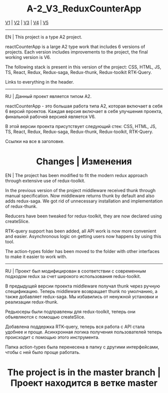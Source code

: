<h1 align="center">A-2_V3_ReduxCounterApp</h1>

[V1](https://github.com/4min-dev/A-2_V1_ReduxCounterApp) | [V2](https://github.com/4min-dev/A-2_V2_ReduxCounterApp) | [V3](https://github.com/4min-dev/A-2_V3_ReduxCounterApp) | [V4](https://github.com/4min-dev/A-2_V4_ReduxCounterApp) | [V5](https://github.com/4min-dev/A-2_V5_ReduxCounterApp)
_______________________________________________________________

EN | This project is a type A2 project.

reactCounterApp is a large A2 type work that includes 6 versions of projects.
Each version includes improvements to the project, the final working version is V6.

The following stack is present in this version of the project:
CSS,
HTML,
JS,
TS,
React,
Redux,
Redux-saga,
Redux-thunk,
Redux-toolkit
RTK-Query.

Links to everything in the header.
_______________________________________________________________

RU | Данный проект является типом А2.

reactCounterApp - это большая работа типа A2, которая включает в себя 6 версий проектов.
Каждая версия включает в себя улучшения проекта, финальной рабочей версией является V6.

В этой версии проекта присутствует следующий стек:
CSS,
HTML,
JS,
TS,
React,
Redux,
Redux-saga,
Redux-thunk,
Redux-toolkit,
RTK-Query.

Ссылки на все в заголовке.

<h1 align="center">Changes | Изменения</h1>

EN | The project has been modified to fit the modern redux approach through extensive use of redux-toolkit.

In the previous version of the project middleware received thunk through manual specification. Now middleware returns thunk by default and also adds redux-saga. We got rid of unnecessary installation and implementation of redux-thunk.

Reducers have been tweaked for redux-toolkit, they are now declared using createSlice.

RTK-query support has been added, all API work is now more convenient and easier. Asynchronous logic on getting users now happens by using this tool.

The action-types folder has been moved to the folder with other interfaces to make it easier to work with.

_______________________________________________________________

RU | Проект был модифицирован в соответствии с современным подходом redux за счет широкого использования redux-toolkit.

В предыдущей версии проекта middleware получал thunk через ручную спецификацию. Теперь middleware возвращает thunk по умолчанию, а также добавляет redux-saga. Мы избавились от ненужной установки и реализации redux-thunk.

Редьюсеры были подправлены для redux-toolkit, теперь они объявляются с помощью createSlice.

Добавлена поддержка RTK-query, теперь вся работа с API стала удобнее и проще. Асинхронная логика получения пользователей теперь происходит с помощью этого инструмента.

Папка action-types была перенесена в папку с другими интерфейсами, чтобы с ней было проще работать.

<h1 align="center">The project is in the master branch | Проект находится в ветке master</h1>
